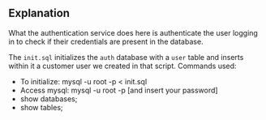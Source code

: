## Explanation

What the authentication service does here is authenticate the user logging in to check if their credentials
are present in the database.

The `init.sql` initializes the `auth` database with a `user` table and inserts within it a customer user we created in that script.
Commands used:
- To initialize: mysql -u root -p < init.sql
- Access mysql: mysql -u root -p [and insert your password]
- show databases;
- show tables;